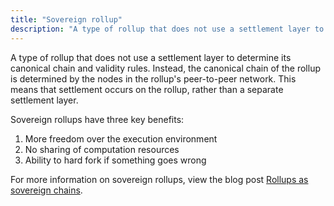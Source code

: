 ```yaml
---
title: "Sovereign rollup"
description: "A type of rollup that does not use a settlement layer to determine its canonical chain and validity rules."
---
```


A type of rollup that does not use a settlement layer to determine its canonical chain and validity rules. Instead, the canonical chain of the rollup is determined by the nodes in the rollup's peer-to-peer network. This means that settlement occurs on the rollup, rather than a separate settlement layer.

Sovereign rollups have three key benefits:

1. More freedom over the execution environment
2. No sharing of computation resources
3. Ability to hard fork if something goes wrong

For more information on sovereign rollups, view the blog post [Rollups as sovereign chains](https://blog.celestia.org/sovereign-rollup-chains/).
